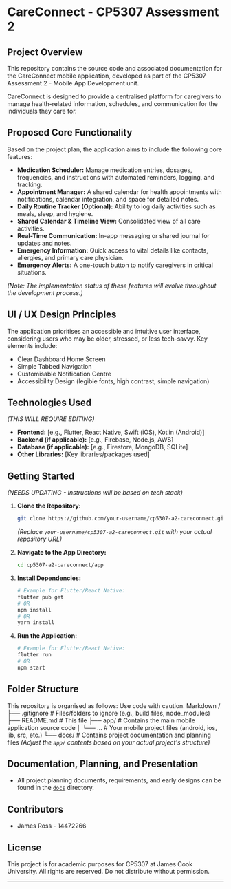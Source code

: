 # CareConnect - CP5307 Assessment 2

## Project Overview

This repository contains the source code and associated documentation for the CareConnect mobile application, developed as part of the CP5307 Assessment 2 - Mobile App Development unit.

CareConnect is designed to provide a centralised platform for caregivers to manage health-related information, schedules, and communication for the individuals they care for.

## Proposed Core Functionality

Based on the project plan, the application aims to include the following core features:

*   **Medication Scheduler:** Manage medication entries, dosages, frequencies, and instructions with automated reminders, logging, and tracking.
*   **Appointment Manager:** A shared calendar for health appointments with notifications, calendar integration, and space for detailed notes.
*   **Daily Routine Tracker (Optional):** Ability to log daily activities such as meals, sleep, and hygiene.
*   **Shared Calendar & Timeline View:** Consolidated view of all care activities.
*   **Real-Time Communication:** In-app messaging or shared journal for updates and notes.
*   **Emergency Information:** Quick access to vital details like contacts, allergies, and primary care physician.
*   **Emergency Alerts:** A one-touch button to notify caregivers in critical situations.

*(Note: The implementation status of these features will evolve throughout the development process.)*

## UI / UX Design Principles

The application prioritises an accessible and intuitive user interface, considering users who may be older, stressed, or less tech-savvy. Key elements include:

*   Clear Dashboard Home Screen
*   Simple Tabbed Navigation
*   Customisable Notification Centre
*   Accessibility Design (legible fonts, high contrast, simple navigation)

## Technologies Used

*(THIS WILL REQUIRE EDITING)*

*   **Frontend:** [e.g., Flutter, React Native, Swift (iOS), Kotlin (Android)]
*   **Backend (if applicable):** [e.g., Firebase, Node.js, AWS]
*   **Database (if applicable):** [e.g., Firestore, MongoDB, SQLite]
*   **Other Libraries:** [Key libraries/packages used]

## Getting Started

*(NEEDS UPDATING - Instructions will be based on tech stack)*

1.  **Clone the Repository:**
    ```bash
    git clone https://github.com/your-username/cp5307-a2-careconnect.git
    ```
    *(Replace `your-username/cp5307-a2-careconnect.git` with your actual repository URL)*
2.  **Navigate to the App Directory:**
    ```bash
    cd cp5307-a2-careconnect/app
    ```
    
3.  **Install Dependencies:**
    ```bash
    # Example for Flutter/React Native:
    flutter pub get
    # OR
    npm install
    # OR
    yarn install
    ```
    
4.  **Run the Application:**
    ```bash
    # Example for Flutter/React Native:
    flutter run
    # OR
    npm start
    ```

## Folder Structure

This repository is organised as follows:
Use code with caution.
Markdown
/
├── .gitignore # Files/folders to ignore (e.g., build files, node_modules)
├── README.md # This file
├── app/ # Contains the main mobile application source code
│ └── ... # Your mobile project files (android, ios, lib, src, etc.)
└── docs/ # Contains project documentation and planning files
*(Adjust the `app/` contents based on your actual project's structure)*

## Documentation, Planning, and Presentation

*   All project planning documents, requirements, and early designs can be found in the [`docs`](./docs) directory.

## Contributors

*   James Ross - 14472266

## License

This project is for academic purposes for CP5307 at James Cook University. All rights are reserved. Do not distribute without permission.

---
